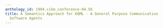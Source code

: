 ```yaml
---
anthology_id: 1994.cikm_conference-94.56
title: A Semantics Approach for KQML - A General Purpose Communication Language for
  Software Agents
---
```


